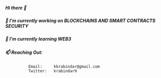   #####   Hi there 👋
  ##### 🔭 I’m currently working on BLOCKCHAINS AND SMART CONTRACTS SECURITY
  ##### 🌱 I’m currently learning WEB3
  ##### 📫 Reaching Out:
              Email:     kkrabindar@gmail.com
              Twitter:   krabindar9

<!--
**rkumar0099/rkumar0099** is a ✨ _special_ ✨ repository because its `README.md` (this file) appears on your GitHub profile.

Here are some ideas to get you started:

- 🔭 I’m currently working on ...
- 🌱 I’m currently learning ...
- 👯 I’m looking to collaborate on ...
- 🤔 I’m looking for help with ...
- 💬 Ask me about ...
- 📫 How to reach me: ...
- 😄 Pronouns: ...
- ⚡ Fun fact: ...
-->
